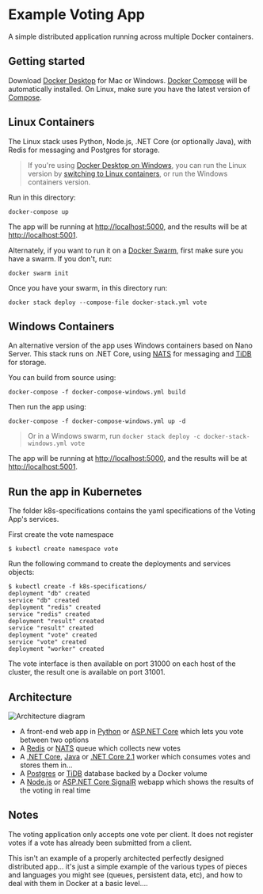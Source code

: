 Example Voting App
=========

A simple distributed application running across multiple Docker containers.

Getting started
---------------

Download [Docker Desktop](https://www.docker.com/products/docker-desktop) for Mac or Windows. [Docker Compose](https://docs.docker.com/compose) will be automatically installed. On Linux, make sure you have the latest version of [Compose](https://docs.docker.com/compose/install/). 


## Linux Containers

The Linux stack uses Python, Node.js, .NET Core (or optionally Java), with Redis for messaging and Postgres for storage.

> If you're using [Docker Desktop on Windows](https://store.docker.com/editions/community/docker-ce-desktop-windows), you can run the Linux version by [switching to Linux containers](https://docs.docker.com/docker-for-windows/#switch-between-windows-and-linux-containers), or run the Windows containers version.

Run in this directory:
```
docker-compose up
```
The app will be running at [http://localhost:5000](http://localhost:5000), and the results will be at [http://localhost:5001](http://localhost:5001).

Alternately, if you want to run it on a [Docker Swarm](https://docs.docker.com/engine/swarm/), first make sure you have a swarm. If you don't, run:
```
docker swarm init
```
Once you have your swarm, in this directory run:
```
docker stack deploy --compose-file docker-stack.yml vote
```

## Windows Containers

An alternative version of the app uses Windows containers based on Nano Server. This stack runs on .NET Core, using [NATS](https://nats.io) for messaging and [TiDB](https://github.com/pingcap/tidb) for storage.

You can build from source using:

```
docker-compose -f docker-compose-windows.yml build
```

Then run the app using:

```
docker-compose -f docker-compose-windows.yml up -d
```

> Or in a Windows swarm, run `docker stack deploy -c docker-stack-windows.yml vote`

The app will be running at [http://localhost:5000](http://localhost:5000), and the results will be at [http://localhost:5001](http://localhost:5001).


Run the app in Kubernetes
-------------------------

The folder k8s-specifications contains the yaml specifications of the Voting App's services.

First create the vote namespace

```
$ kubectl create namespace vote
```

Run the following command to create the deployments and services objects:
```
$ kubectl create -f k8s-specifications/
deployment "db" created
service "db" created
deployment "redis" created
service "redis" created
deployment "result" created
service "result" created
deployment "vote" created
service "vote" created
deployment "worker" created
```

The vote interface is then available on port 31000 on each host of the cluster, the result one is available on port 31001.

Architecture
-----

![Architecture diagram](architecture.png)

* A front-end web app in [Python](/vote) or [ASP.NET Core](/vote/dotnet) which lets you vote between two options
* A [Redis](https://hub.docker.com/_/redis/) or [NATS](https://hub.docker.com/_/nats/) queue which collects new votes
* A [.NET Core](/worker/src/Worker), [Java](/worker/src/main) or [.NET Core 2.1](/worker/dotnet) worker which consumes votes and stores them in…
* A [Postgres](https://hub.docker.com/_/postgres/) or [TiDB](https://hub.docker.com/r/dockersamples/tidb/tags/) database backed by a Docker volume
* A [Node.js](/result) or [ASP.NET Core SignalR](/result/dotnet) webapp which shows the results of the voting in real time


Notes
-----

The voting application only accepts one vote per client. It does not register votes if a vote has already been submitted from a client.

This isn't an example of a properly architected perfectly designed distributed app... it's just a simple 
example of the various types of pieces and languages you might see (queues, persistent data, etc), and how to 
deal with them in Docker at a basic level....
